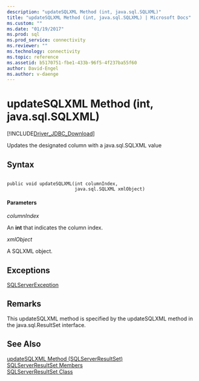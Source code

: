 ```yaml
---
description: "updateSQLXML Method (int, java.sql.SQLXML)"
title: "updateSQLXML Method (int, java.sql.SQLXML) | Microsoft Docs"
ms.custom: ""
ms.date: "01/19/2017"
ms.prod: sql
ms.prod_service: connectivity
ms.reviewer: ""
ms.technology: connectivity
ms.topic: reference
ms.assetid: b5170751-fbe1-433b-96f5-4f237ba55f60
author: David-Engel
ms.author: v-daenge
---
```

# updateSQLXML Method (int, java.sql.SQLXML)
[!INCLUDE[Driver_JDBC_Download](../../../includes/driver_jdbc_download.md)]

  Updates the designated column with a java.sql.SQLXML value  
  
## Syntax  
  
```  
  
public void updateSQLXML(int columnIndex,  
                         java.sql.SQLXML xmlObject)  
```  
  
#### Parameters  
 *columnIndex*  
  
 An **int** that indicates the column index.  
  
 *xmlObject*  
  
 A SQLXML object.  
  
## Exceptions  
 [SQLServerException](../../../connect/jdbc/reference/sqlserverexception-class.md)  
  
## Remarks  
 This updateSQLXML method is specified by the updateSQLXML method in the java.sql.ResultSet interface.  
  
## See Also  
 [updateSQLXML Method &#40;SQLServerResultSet&#41;](../../../connect/jdbc/reference/updatesqlxml-method-sqlserverresultset.md)   
 [SQLServerResultSet Members](../../../connect/jdbc/reference/sqlserverresultset-members.md)   
 [SQLServerResultSet Class](../../../connect/jdbc/reference/sqlserverresultset-class.md)  
  
  
